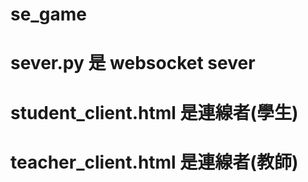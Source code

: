 # se_game
# sever.py 是 websocket sever
# student_client.html 是連線者(學生)
# teacher_client.html 是連線者(教師)
